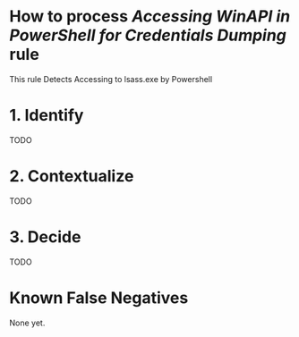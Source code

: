 # How to process *Accessing WinAPI in PowerShell for Credentials Dumping* rule
This rule Detects Accessing to lsass.exe by Powershell

# 1. Identify
TODO

# 2. Contextualize
TODO

# 3. Decide
TODO

# Known False Negatives
None yet.
